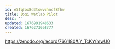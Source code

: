 ```yaml
---
id: e5fq3ox8d3towvxhncf8fhw
title: Dbgi Wetlab Pilot
desc: ''
updated: 1676991949633
created: 1676273058777
---
```

https://zenodo.org/record/7661180#.Y_TcKnYmwU0